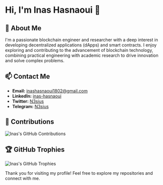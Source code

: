 # Hi, I'm Inas Hasnaoui 👋

## 🚀 About Me
I'm a passionate blockchain engineer and researcher with a deep interest in developing decentralized applications (dApps) and smart contracts. I enjoy exploring and contributing to the advancement of blockchain technology, combining practical engineering with academic research to drive innovation and solve complex problems.

## 📫 Contact Me
- **Email:** inashasnaoui1802@gmail.com
- **LinkedIn:** [inas-hasnaoui](https://www.linkedin.com/in/inas-hasnaoui/)
- **Twitter:** [N3sius](https://x.com/N3sius)
- **Telegram:** [N3sius](https://t.me/N3sius)

## 🌱 Contributions
![Inas's GitHub Contributions](https://github-readme-streak-stats.herokuapp.com/?user=in45&theme=merko&count_private=true)

## 🏆 GitHub Trophies
![Inas's GitHub Trophies](https://github-profile-trophy.vercel.app/?username=in45&theme=discord&margin-w=15&margin-h=15&column=5&count_private=true)

Thank you for visiting my profile! Feel free to explore my repositories and connect with me.
